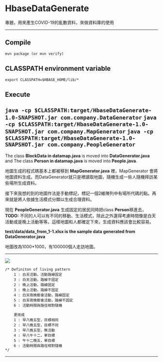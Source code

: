 # HbaseDataGenerate

專題，用來產生COVID-19的亂數資料，來做資料庫的使用

---
## Compile
```mvn package (or mvn verify)```

## CLASSPATH environment variable
```export CLASSPATH=$HBASE_HOME/lib/*```

## Execute
```java -cp $CLASSPATH:target/HbaseDataGenerate-1.0-SNAPSHOT.jar com.company.DataGenerator```
```java -cp $CLASSPATH:target/HbaseDataGenerate-1.0-SNAPSHOT.jar com.company.MapGenerator```
```java -cp $CLASSPATH:target/HbaseDataGenerate-1.0-SNAPSHOT.jar com.company.PeopleGenerator```
------
The class **BlockData in datamap.java** is moved into **DataGenerator.java** and The class **Person in datamap.java** is moved into **People.java**.

地圖生成的程式碼基本上都被移到 **MapGenerator.java** 裡，MapGenerator 會將地圖資料生成。而DataGenerator就只是裡讀取地圖，隨機生成一些人隨機拜訪某些場所生成資料。

接下來我想的到的地圖作法是手動標記，標記一個2維陣列中有場所代碼的點。再來就是將人依據生活模式分類以生成合理資料。

現在 **PeopleGenerator.java** 生成固定的居民同時把class **Person**移進去，**TODO:** 不同的人可以有不同的移動、生活模式，除此之外還得考慮時間像是白天活動或是晚上活動等等。這樣地圖和人都確定下來，生成資料應該會比較容易。

**test/data/data_from_1-1.xlsx is the sample data generated from DataGenerator.java**

地圖改為1000*1000，有100000個人走訪地圖。

---
![](/../patch-1/assets/DefinitionOfLivingPattern.jpg)

```
/* Definiton of living pattern
    1 : 白天活動，活動路線固定
    3 : 白天活動，路線不固定
    2 : 晚上活動，路線固定
    3 : 晚上活動，路線不固定
    4 : 白天夜晚都會活動，路線固定
    5 : 白天夜晚都會活動，路線不固定
    6 : 活動時間與路徑相對隨機
    
    更改成
    1 : 早八晚五型，目標相同
    2 : 早八晚五型，目標不同
    3 : 早八晚五型，無活動
    4 : 早八午十二，單目標
    5 : 午十二晚五，單目標
    6 : 活動時間與路徑相對隨機 
*/
```
---
